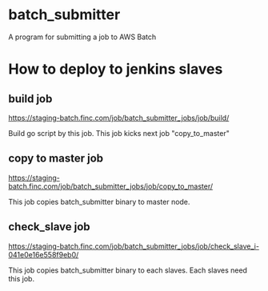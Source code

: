 # batch_submitter
A program for submitting a job to AWS Batch

# How to deploy to jenkins slaves
## build job
https://staging-batch.finc.com/job/batch_submitter_jobs/job/build/

Build go script by this job. This job kicks next job "copy_to_master"

## copy to master job
https://staging-batch.finc.com/job/batch_submitter_jobs/job/copy_to_master/

This job copies batch_submitter binary to master node.

## check_slave job
https://staging-batch.finc.com/job/batch_submitter_jobs/job/check_slave_i-041e0e16e558f9eb0/

This job copies batch_submitter binary to each slaves. Each slaves need this job.
